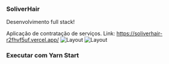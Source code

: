 ### SoliverHair

Desenvolvimento full stack!

Aplicação de contratação de serviços.
Link: https://soliverhair-r2fhvf5uf.vercel.app/
![Layout](https://github.com/jennysol/SoliverHair/blob/master/Captura%20de%20tela%20de%202020-09-13%2021-24-08.png)
![Layout](https://github.com/jennysol/SoliverHair/blob/master/Captura%20de%20tela%20de%202020-09-13%2021-24-43.png)


### Executar com Yarn Start
